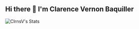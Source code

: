 ## Hi there 👋 I'm Clarence Vernon Baquiller

![ClrnsV's Stats](https://github-readme-stats.vercel.app/api?username=ClrnsV&theme=vue-dark&show_icons=true&hide_border=true&count_private=true)


